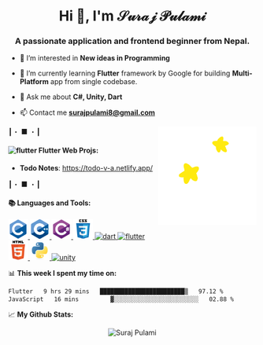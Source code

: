 <h1 align="center">Hi 👋, I'm 𝒮𝓊𝓇𝒶𝒿 𝒫𝓊𝓁𝒶𝓂𝒾</h1>
<h3 align="center">A passionate application and frontend beginner from Nepal.</h3>

- 👀 I’m interested in **New ideas in Programming**

- 🌱 I’m currently learning **Flutter** framework by Google for building **Multi-Platform** app from single codebase.

<!-- - 👨‍💻 All of my projects are available at [...](...) -->

- 💬 Ask me about **C#, Unity, Dart**

- 📫 Contact me **surajpulami8@gmail.com**

<img align="right" alt="GIF" src="ZUiY.gif" width="200"/>

<a>┃・ ■ ・┃</a>
<h4 align="left"><a><img src="https://www.vectorlogo.zone/logos/flutterio/flutterio-icon.svg" alt="flutter" width="20" height="20"/> </a>Flutter Web Projs: </h3>

- **Todo Notes**: https://todo-v-a.netlify.app/

<a>┃・ ■ ・┃</a>
  
<h4 align="left"><a>📚 </a>Languages and Tools:</h3>
<p align="left"> <a href="https://www.cprogramming.com/" target="_blank" rel="noreferrer"> <img src="https://raw.githubusercontent.com/devicons/devicon/master/icons/c/c-original.svg" alt="c" width="40" height="40"/> </a> <a href="https://www.w3schools.com/cpp/" target="_blank" rel="noreferrer"> <img src="https://raw.githubusercontent.com/devicons/devicon/master/icons/cplusplus/cplusplus-original.svg" alt="cplusplus" width="40" height="40"/> </a> <a href="https://www.w3schools.com/cs/" target="_blank" rel="noreferrer"> <img src="https://raw.githubusercontent.com/devicons/devicon/master/icons/csharp/csharp-original.svg" alt="csharp" width="40" height="40"/> </a> <a href="https://www.w3schools.com/css/" target="_blank" rel="noreferrer"> <img src="https://raw.githubusercontent.com/devicons/devicon/master/icons/css3/css3-original-wordmark.svg" alt="css3" width="40" height="40"/> </a> <a href="https://dart.dev" target="_blank" rel="noreferrer"> <img src="https://www.vectorlogo.zone/logos/dartlang/dartlang-icon.svg" alt="dart" width="40" height="40"/> </a> <a href="https://flutter.dev" target="_blank" rel="noreferrer"> <img src="https://www.vectorlogo.zone/logos/flutterio/flutterio-icon.svg" alt="flutter" width="40" height="40"/> </a> <a href="https://www.w3.org/html/" target="_blank" rel="noreferrer"> <img src="https://raw.githubusercontent.com/devicons/devicon/master/icons/html5/html5-original-wordmark.svg" alt="html5" width="40" height="40"/> </a> <a href="https://www.python.org" target="_blank" rel="noreferrer"> <img src="https://raw.githubusercontent.com/devicons/devicon/master/icons/python/python-original.svg" alt="python" width="40" height="40"/> </a> <a href="https://unity.com/" target="_blank" rel="noreferrer"> <img src="https://www.vectorlogo.zone/logos/unity3d/unity3d-icon.svg" alt="unity" width="40" height="40"/> </a> </p>

📊 **This week I spent my time on:**
<!--START_SECTION:waka-->

```text
Flutter   9 hrs 29 mins   ████████████████████████▒   97.12 %
JavaScript   16 mins         ▓░░░░░░░░░░░░░░░░░░░░░░░░   02.88 %
```

<!--END_SECTION:waka-->

📈 **My Github Stats:**

<p align="center"> <img src="https://github-readme-stats.vercel.app/api?username=surajmgr&show_icons=true&theme=gotham" alt="Suraj Pulami" /></p>
